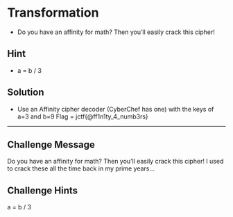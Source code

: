 # Transformation
* Do you have an affinity for math? Then you’ll easily crack this cipher!

## Hint
* a = b / 3

## Solution
* Use an Affinity cipher decoder (CyberChef has one) with the keys of a=3 and b=9
Flag = jctf{@ff1n1ty_4_numb3rs}

---

## Challenge Message
Do you have an affinity for math? Then you’ll easily crack this cipher! I used to crack these all the time back in my prime years...

## Challenge Hints
a = b / 3